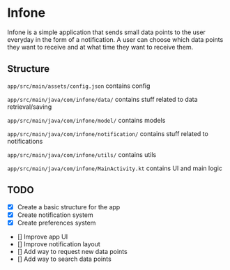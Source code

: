 # Infone

Infone is a simple application that sends small data points to the user everyday in the form of a notification. 
A user can choose which data points they want to receive and at what time they want to receive them.

## Structure

```app/src/main/assets/config.json``` contains config

```app/src/main/java/com/infone/data/``` contains stuff related to data retrieval/saving

```app/src/main/java/com/infone/model/``` contains models

```app/src/main/java/com/infone/notification/``` contains stuff related to notifications

```app/src/main/java/com/infone/utils/``` contains utils

```app/src/main/java/com/infone/MainActivity.kt``` contains UI and main logic

## TODO

- [x] Create a basic structure for the app
- [x] Create notification system
- [x] Create preferences system
- [] Improve app UI
- [] Improve notification layout
- [] Add way to request new data points
- [] Add way to search data points